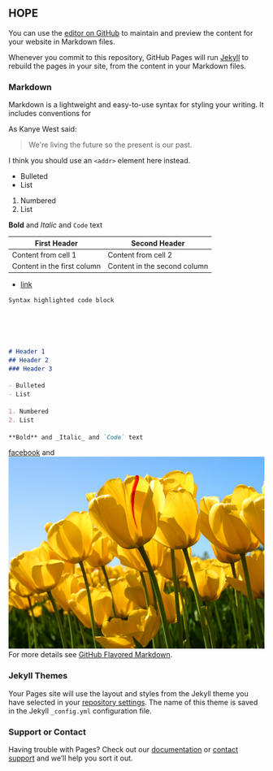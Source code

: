 

## HOPE
You can use the [editor on GitHub](https://github.com/juhuitseng/webpage20170619/edit/master/index.md) to maintain and preview the content for your website in Markdown files.

Whenever you commit to this repository, GitHub Pages will run [Jekyll](https://jekyllrb.com/) to rebuild the pages in your site, from the content in your Markdown files.

### Markdown

Markdown is a lightweight and easy-to-use syntax for styling your writing. It includes conventions for

As Kanye West said:

> We're living the future so
> the present is our past.

I think you should use an
`<addr>` element here instead.
- Bulleted
- List

1. Numbered
2. List

**Bold** and _Italic_ and `Code` text


First Header | Second Header
------------ | -------------
Content from cell 1 | Content from cell 2
Content in the first column | Content in the second column

- [link](.\linux指令.md)




```markdown
Syntax highlighted code block





# Header 1
## Header 2
### Header 3

- Bulleted
- List

1. Numbered
2. List

**Bold** and _Italic_ and `Code` text


```
[facebook](www.facebook.com) and ![flower](.\pic\Tulips.jpg)
For more details see [GitHub Flavored Markdown](https://guides.github.com/features/mastering-markdown/).

### Jekyll Themes

Your Pages site will use the layout and styles from the Jekyll theme you have selected in your [repository settings](https://github.com/juhuitseng/webpage20170619/settings). The name of this theme is saved in the Jekyll `_config.yml` configuration file.

### Support or Contact

Having trouble with Pages? Check out our [documentation](https://help.github.com/categories/github-pages-basics/) or [contact support](https://github.com/contact) and we’ll help you sort it out.
